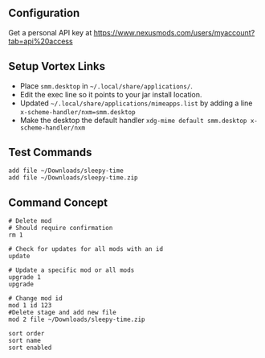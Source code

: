 ## Configuration

Get a personal API key at https://www.nexusmods.com/users/myaccount?tab=api%20access


## Setup Vortex Links
- Place `smm.desktop` in `~/.local/share/applications/`.
- Edit the exec line so it points to your jar install location.
- Updated `~/.local/share/applications/mimeapps.list` by adding a line `x-scheme-handler/nxm=smm.desktop`
- Make the desktop the default handler `xdg-mime default smm.desktop x-scheme-handler/nxm`


## Test Commands
```
add file ~/Downloads/sleepy-time
add file ~/Downloads/sleepy-time.zip
```

## Command Concept

```
# Delete mod
# Should require confirmation
rm 1

# Check for updates for all mods with an id
update

# Update a specific mod or all mods
upgrade 1
upgrade

# Change mod id
mod 1 id 123 
#Delete stage and add new file
mod 2 file ~/Downloads/sleepy-time.zip

sort order
sort name
sort enabled

```